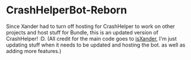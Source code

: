 # CrashHelperBot-Reborn

Since Xander had to turn off hosting for CrashHelper to work on other projects and host stuff for Bundle, this is an updated version of CrashHelper! :D.
(All credit for the main code goes to [isXander](https://github.com/isXander), I'm just updating stuff when it needs to be updated and hosting the bot. as well as adding more features.)
